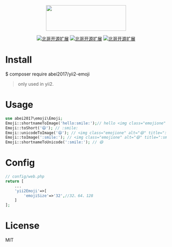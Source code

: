 <p align="center">
    <a href="http://nai8.me" target="_blank">
        <img width="250" height="80" src="http://nai8.me/images/ext-logos/yii2-emoji-logo.png">
    </a>
</p>
<p align="center">
  <a href="https://github.com/abei2017/yii2-emoji/issues"><img src="https://img.shields.io/github/issues/abei2017/yii2-emoji.svg" alt="北哥开源扩展"></a>
  <a href="https://github.com/abei2017/yii2-emoji"><img src="https://img.shields.io/github/forks/abei2017/yii2-emoji.svg" alt="北哥开源扩展"></a>
  <a href="https://github.com/abei2017/yii2-emoji"><img src="https://img.shields.io/github/stars/abei2017/yii2-emoji.svg" alt="北哥开源扩展"></a>
</p>

# Install
$ composer require abei2017/yii2-emoji
> only used in yii2.
# Usage
```php
use abei2017\emoji\Emoji;
Emoji::shortnameToImage('hello:smile:');// hello <img class="emojione" alt="😄" title=":smile:" src="https://cdn.jsdelivr.net/emojione/assets/3.1/png/32/1f604.png">
Emoji::toShort('😄'); // :smile:
Emoji::unicodeToImage('😄'); // <img class="emojione" alt="😄" title=":smile:" src="https://cdn.jsdelivr.net/emojione/assets/3.1/png/32/1f604.png">
Emoji::toImage(':smile:'); // <img class="emojione" alt="😄" title=":smile:" src="https://cdn.jsdelivr.net/emojione/assets/3.1/png/32/1f604.png">
Emoji::shortnameToUnicode(':smile:'); // 😄
```
# Config
```php
// config/web.php
return [
    ...
    'yii2Emoji'=>[
        'emojiSize'=>'32',//32、64、128
    ]
];
```

# License
MIT